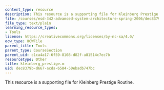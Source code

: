 ```yaml
---
content_type: resource
description: This resource is a supporting file for Kleinberg Prestige Routine.
file: /courses/esd-342-advanced-system-architecture-spring-2006/dec8379bd667acda658450ebadb747bc_kleinberg_prestige.m
file_type: text/plain
learning_resource_types:
- Tools
license: https://creativecommons.org/licenses/by-nc-sa/4.0/
ocw_type: OCWFile
parent_title: Tools
parent_type: CourseSection
parent_uid: c1ca4a17-6f59-8108-d82f-a81514c7ec7b
resourcetype: Other
title: kleinberg_prestige.m
uid: dec8379b-d667-acda-6584-50ebadb747bc
---
```

This resource is a supporting file for Kleinberg Prestige Routine.